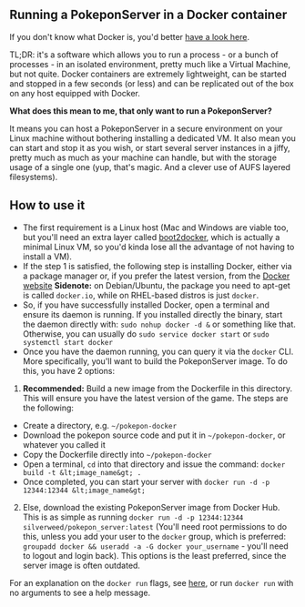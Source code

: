 Running a PokeponServer in a Docker container
--------------------------------------------------
If you don't know what Docker is, you'd better [have a look here]('https://docker.com').

TL;DR: it's a software which allows you to run a process - or a bunch of processes - in an
isolated environment, pretty much like a Virtual Machine, but not quite.
Docker containers are extremely lightweight, can be started and stopped in a few seconds (or less)
and can be replicated out of the box on any host equipped with Docker.

**What does this mean to me, that only want to run a PokeponServer?**

It means you can host a PokeponServer in a secure environment on your Linux machine without
bothering installing a dedicated VM. It also mean you can start and stop it as you wish,
or start several server instances in a jiffy, pretty much as much as your machine can handle,
but with the storage usage of a single one (yup, that's magic. And a clever use of AUFS 
layered filesystems).

How to use it
----------------------------------------------------

* The first requirement is a Linux host (Mac and Windows are viable too, but you'll need
an extra layer called [boot2docker]('http://boot2docker.io/'), which is actually
a minimal Linux VM, so you'd kinda lose all the advantage of not having to install a VM).
* If the step 1 is satisfied, the following step is installing Docker, either via a package
manager or, if you prefer the latest version, from the [Docker website]('https://docs.docker.com/installation/#installation')
**Sidenote:** on Debian/Ubuntu, the package you need to apt-get is called `docker.io`,
while on RHEL-based distros is just `docker`.
* So, if you have successfully installed Docker, open a terminal and ensure its daemon is running.
If you installed directly the binary, start the daemon directly with:
```sudo nohup docker -d &```
or something like that. Otherwise, you can usually do
```sudo service docker start```
or
```sudo systemctl start docker```
* Once you have the daemon running, you can query it via the `docker` CLI. More specifically,
you'll want to build the PokeponServer image. To do this, you have 2 options:

1. **Recommended:** Build a new image from the Dockerfile in this directory. This will ensure you have the latest
  version of the game. The steps are the following:

  * Create a directory, e.g. `~/pokepon-docker`
  * Download the pokepon source code and put it in `~/pokepon-docker`, or whatever you called it
  * Copy the Dockerfile directly into `~/pokepon-docker`
  * Open a terminal, `cd` into that directory and issue the command: `docker build -t &lt;image_name&gt; .`
  * Once completed, you can start your server with `docker run -d -p 12344:12344 &lt;image_name&gt;`

2. Else, download the existing PokeponServer image from Docker Hub. This is as simple as running
  ```docker run -d -p 12344:12344 silverweed/pokepon_server:latest```
  (You'll need root permissions to do this, unless you add your user to the `docker` group,
  which is preferred: `groupadd docker && useradd -a -G docker your_username` - you'll
  need to logout and login back). This options is the least preferred, since the server image is often
  outdated.

For an explanation on the `docker run` flags, see [here]('https://docs.docker.com/userguide/usingdocker/'), or
run `docker run` with no arguments to see a help message.
